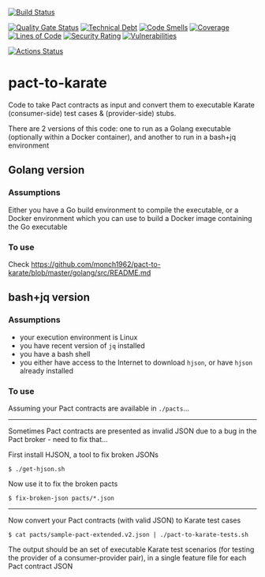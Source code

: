 [![Build Status](https://dev.azure.com/monch1962/monch1962/_apis/build/status/monch1962.pact-to-karate?branchName=master)](https://dev.azure.com/monch1962/monch1962/_build/latest?definitionId=7&branchName=master)

[![Quality Gate Status](https://sonarcloud.io/api/project_badges/measure?project=pact-to-karate&metric=alert_status)](https://sonarcloud.io/dashboard?id=pact-to-karate)
[![Technical Debt](https://sonarcloud.io/api/project_badges/measure?project=pact-to-karate&metric=sqale_index)](https://sonarcloud.io/dashboard?id=pact-to-karate)
[![Code Smells](https://sonarcloud.io/api/project_badges/measure?project=pact-to-karate&metric=code_smells)](https://sonarcloud.io/dashboard?id=pact-to-karate)
[![Coverage](https://sonarcloud.io/api/project_badges/measure?project=pact-to-karate&metric=coverage)](https://sonarcloud.io/dashboard?id=pact-to-karate)
[![Lines of Code](https://sonarcloud.io/api/project_badges/measure?project=pact-to-karate&metric=ncloc)](https://sonarcloud.io/dashboard?id=pact-to-karate)
[![Security Rating](https://sonarcloud.io/api/project_badges/measure?project=pact-to-karate&metric=security_rating)](https://sonarcloud.io/dashboard?id=pact-to-karate)
[![Vulnerabilities](https://sonarcloud.io/api/project_badges/measure?project=pact-to-karate&metric=vulnerabilities)](https://sonarcloud.io/dashboard?id=pact-to-karate)

[![Actions Status](https://github.com/monch1962/pact-to-karate/workflows/Go/badge.svg)](https://github.com/monch1962/pact-to-karate/actions)

# pact-to-karate

Code to take Pact contracts as input and convert them to executable Karate (consumer-side) test cases & (provider-side) stubs.

There are 2 versions of this code: one to run as a Golang executable (optionally within a Docker container), and another to run in a bash+jq environment

## Golang version

### Assumptions
Either you have a Go build environment to compile the executable, or a Docker environment which you can use to build a Docker image containing the Go executable

### To use
Check https://github.com/monch1962/pact-to-karate/blob/master/golang/src/README.md

## bash+jq version

### Assumptions

- your execution environment is Linux
- you have recent version of `jq` installed
- you have a bash shell
- you either have access to the Internet to download `hjson`, or have `hjson` already installed

### To use

Assuming your Pact contracts are available in `./pacts`...

---

Sometimes Pact contracts are presented as invalid JSON due to a bug in the Pact broker - need to fix that...

First install HJSON, a tool to fix broken JSONs

`$ ./get-hjson.sh`

Now use it to fix the broken pacts

`$ fix-broken-json pacts/*.json`

---

Now convert your Pact contracts (with valid JSON) to Karate test cases

`$ cat pacts/sample-pact-extended.v2.json | ./pact-to-karate-tests.sh`

The output should be an set of executable Karate test scenarios (for testing the provider of a consumer-provider pair), in a single feature file for each Pact contract JSON
